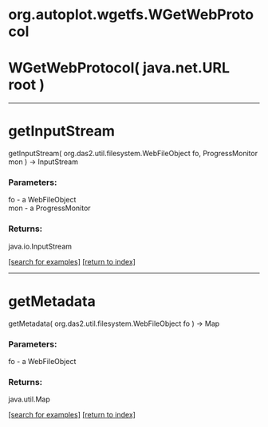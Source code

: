 # org.autoplot.wgetfs.WGetWebProtocol



# WGetWebProtocol( java.net.URL root )


***
<a name="getInputStream"></a>
# getInputStream
getInputStream( org.das2.util.filesystem.WebFileObject fo, ProgressMonitor mon ) &rarr; InputStream



### Parameters:
fo - a WebFileObject
<br>mon - a ProgressMonitor

### Returns:
java.io.InputStream


<a href="https://github.com/autoplot/dev/search?q=getInputStream&unscoped_q=getInputStream">[search for examples]</a>
<a href="https://github.com/autoplot/documentation/blob/master/javadoc/index-all.md">[return to index]</a>

***
<a name="getMetadata"></a>
# getMetadata
getMetadata( org.das2.util.filesystem.WebFileObject fo ) &rarr; Map



### Parameters:
fo - a WebFileObject

### Returns:
java.util.Map


<a href="https://github.com/autoplot/dev/search?q=getMetadata&unscoped_q=getMetadata">[search for examples]</a>
<a href="https://github.com/autoplot/documentation/blob/master/javadoc/index-all.md">[return to index]</a>

